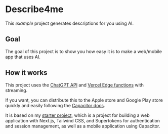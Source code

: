 # Describe4me

This _example_ project generates descriptions for you using AI.

## Goal

The goal of this project is to show you how easy it is to make a web/mobile app that uses AI.

## How it works

This project uses the [ChatGPT API](https://openai.com/api/) and [Vercel Edge functions](https://vercel.com/features/edge-functions) with streaming.

If you want, you can distribute this to the Apple store and Google Play store quickly and easily following the [Capacitor docs](https://capacitorjs.com/docs/).

It is based on my [starter project](https://github.com/RobSchilderr/capacitor-supertokens-nextjs-turborepo), which is a project for building a web application with Next.js, Tailwind CSS, and Supertokens for authentication and session management, as well as a mobile application using Capacitor.
